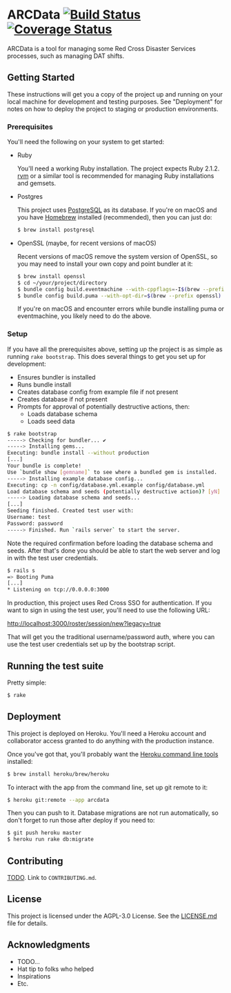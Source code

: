 # ARCData [![Build Status](https://travis-ci.org/redcross/arcdata.svg?branch=master)](https://travis-ci.org/redcross/arcdata) [![Coverage Status](https://coveralls.io/repos/github/redcross/arcdata/badge.svg?branch=master)](https://coveralls.io/github/redcross/arcdata?branch=master)

ARCData is a tool for managing some Red Cross Disaster Services processes, such as managing DAT shifts.

## Getting Started

These instructions will get you a copy of the project up and running on your local machine for development and testing purposes. See "Deployment" for notes on how to deploy the project to staging or production environments.

### Prerequisites

You'll need the following on your system to get started:

- Ruby

  You'll need a working Ruby installation. The project expects Ruby 2.1.2. [rvm](https://rvm.io) or a similar tool is recommended for managing Ruby installations and gemsets.

- Postgres

  This project uses [PostgreSQL](https://www.postgresql.org/download/) as its database. If you're on macOS and you have [Homebrew](https://brew.sh) installed (recommended), then you can just do:

  ```bash
  $ brew install postgresql
  ```

- OpenSSL (maybe, for recent versions of macOS)

  Recent versions of macOS remove the system version of OpenSSL, so you may need to install your own copy and point bundler at it:

  ```bash
  $ brew install openssl
  $ cd ~/your/project/directory
  $ bundle config build.eventmachine --with-cppflags=-I$(brew --prefix openssl)/include
  $ bundle config build.puma --with-opt-dir=$(brew --prefix openssl)
  ```

  If you're on macOS and encounter errors while bundle installing puma or eventmachine, you likely need to do the above.

### Setup

If you have all the prerequisites above, setting up the project is as simple as running `rake bootstrap`. This does several things to get you set up for development:

  - Ensures bundler is installed
  - Runs bundle install
  - Creates database config from example file if not present
  - Creates database if not present
  - Prompts for approval of potentially destructive actions, then:
    - Loads database schema
    - Loads seed data

```bash
$ rake bootstrap
-----> Checking for bundler... ✔
-----> Installing gems...
Executing: bundle install --without production
[...]
Your bundle is complete!
Use `bundle show [gemname]` to see where a bundled gem is installed.
-----> Installing example database config...
Executing: cp -n config/database.yml.example config/database.yml
Load database schema and seeds (potentially destructive action)? [yN]  y 
-----> Loading database schema and seeds...
[...]
Seeding finished. Created test user with:
Username: test
Password: password
-----> Finished. Run `rails server` to start the server.
```

Note the required confirmation before loading the database schema and seeds. After that's done you should be able to start the web server and log in with the test user credentials.

```bash
$ rails s
=> Booting Puma
[...]
* Listening on tcp://0.0.0.0:3000
```

In production, this project uses Red Cross SSO for authentication. If you want to sign in using the test user, you'll need to use the following URL:

[http://localhost:3000/roster/session/new?legacy=true](http://localhost:3000/roster/session/new?legacy=true)

That will get you the traditional username/password auth, where you can use the test user credentials set up by the bootstrap script.

## Running the test suite

Pretty simple:

```bash
$ rake
```

## Deployment

This project is deployed on Heroku. You'll need a Heroku account and collaborator access granted to do anything with the production instance.

Once you've got that, you'll probably want the [Heroku command line tools](https://devcenter.heroku.com/articles/heroku-cli#download-and-install) installed:

```bash
$ brew install heroku/brew/heroku
```

To interact with the app from the command line, set up git remote to it:

```bash
$ heroku git:remote --app arcdata
```

Then you can push to it. Database migrations are not run automatically, so don't forget to run those after deploy if you need to:

```bash
$ git push heroku master
$ heroku run rake db:migrate
```

## Contributing

[TODO](https://github.com/blog/1184-contributing-guidelines). Link to `CONTRIBUTING.md`.

## License

This project is licensed under the AGPL-3.0 License. See the [LICENSE.md](LICENSE.md) file for details.

## Acknowledgments

- TODO...
- Hat tip to folks who helped
- Inspirations
- Etc.
